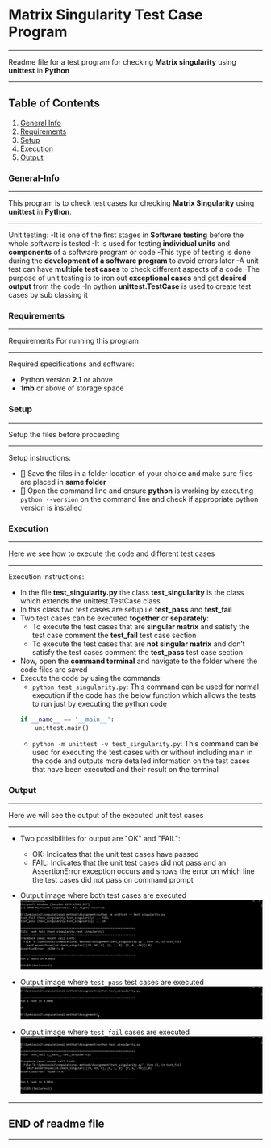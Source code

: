 # Matrix Singularity Test Case Program 
***
Readme file for a test program for checking **Matrix singularity** using **unittest** in **Python**
***

## Table of Contents
1. [General Info](#General-Info)
2. [Requirements](#Requirements)
3. [Setup](#Setup)
4. [Execution](#Execution)
5. [Output](#Output)

### General-Info
***
This program is to check test cases for checking **Matrix Singularity** using **unittest** in **Python**.
***
Unit testing:
-It is one of the first stages in **Software testing** before the whole software is tested
-It is used for testing **individual units** and **components** of a software program or code
-This type of testing is done during the **development of a software program** to avoid errors later
-A unit test can have **multiple test cases** to check different aspects of a code
-The purpose of unit testing is to iron out **exceptional cases** and get **desired output** from the code
-In python **unittest.TestCase** is used to create test cases by sub classing it

### Requirements
***
Requirements For running this program
***
Required specifications and software: 
- Python version **2.1** or above
- **1mb** or above of storage space

### Setup
***
Setup the files before proceeding
***
Setup instructions:
- [] Save the files in a folder location of your choice and make sure files are placed in **same folder**
- [] Open the command line and ensure **python** is working by executing `python --version` on the command line and check if appropriate python version is installed

### Execution
***
Here we see how to execute the code and different test cases
***
Execution instructions:
- In the file **test_singularity.py** the class **test_singularity** is the class which extends the unittest.TestCase class
- In this class two test cases are setup i.e **test_pass** and **test_fail**
- Two test cases can be executed **together** or **separately**:
    - To execute the test cases that are **singular matrix** and satisfy the test case comment the **test_fail** test case section
    - To execute the test cases that are **not singular matrix** and don’t satisfy the test cases comment the **test_pass** test case section
- Now, open the **command terminal** and navigate to the folder where the code files are saved
- Execute the code by using the commands:
    - `python test_singularity.py`: This command can be used for normal execution if the code has the below function which allows the tests to run just by executing the python code
    ```python
    if __name__ == '__main__':
        unittest.main() 
    ``` 
    - `python -m unittest -v test_singularity.py`: This command can be used for executing the test cases with or without including main in the code and outputs more detailed information on the test cases that have been executed and their result on the terminal

### Output
***
Here we will see the output of the executed unit test cases
***
- Two possibilities for output are "OK" and "FAIL":
    - OK: Indicates that the unit test cases have passed
    - FAIL: Indicates that the unit test cases did not pass and an AssertionError exception occurs and shows the error on which line the test cases did not pass on command prompt
- Output image where both test cases are executed
![Output image of pass and fail test cases](https://github.com/iVibhuti/Msc-CA-CM2/blob/64e12ab3da590392269b23f5fee2ddce181a8ece/Kalash_Prn12/screenshots/PassFail.png)

- Output image where `test_pass` test cases are executed
![Output image of pass test cases](https://github.com/iVibhuti/Msc-CA-CM2/blob/64e12ab3da590392269b23f5fee2ddce181a8ece/Kalash_Prn12/screenshots/Pass.png)

- Output image where `test_fail` cases are executed
![Output image of fail test cases](https://github.com/iVibhuti/Msc-CA-CM2/blob/64e12ab3da590392269b23f5fee2ddce181a8ece/Kalash_Prn12/screenshots/Fail.png)



***
## END of readme file
***

